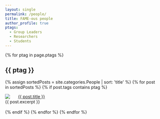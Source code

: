 ```yaml
---
layout: single
permalink: /people/
title: FAME-ous people
author_profile: true
ptags:
  - Group Leaders
  - Researchers
  - Students
---
```



{% for ptag in page.ptags %}
## {{ ptag }}
  {% assign sortedPosts = site.categories.People | sort: 'title' %}
  {% for post in sortedPosts %}
    {% if post.tags contains ptag %}
<div class="author__avatar">
  <img src="{{ site.data.authors[post.author].avatar }}" style="float: left; margin-right: 20pt;">
</div>
<a href="{{ post.url }}">{{ post.title }}</a><br>
{{ post.excerpt }}
<br>
<br>
    {% endif %}
  {% endfor %}
{% endfor %}
